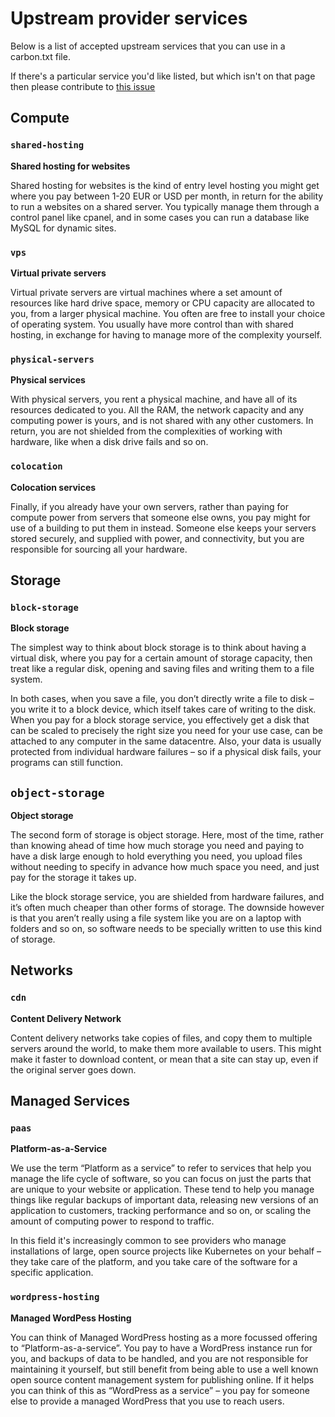 # Upstream provider services

Below is a list of accepted upstream services that you can use in a carbon.txt file.

If there's a particular service you'd like listed, but which isn't on that page then please contribute to [this issue](https://github.com/thegreenwebfoundation/carbon.txt/issues/16)

## Compute

### `shared-hosting`

**Shared hosting for websites**

Shared hosting for websites is the kind of entry level hosting you might get where you pay between 1-20 EUR or USD per month, in return for the ability to run a websites on a shared server. You typically manage them through a control panel like cpanel, and in some cases you can run a database like MySQL for dynamic sites.

### `vps`

**Virtual private servers**

Virtual private servers are virtual machines where a set amount of resources like hard drive space, memory or CPU capacity are allocated to you, from a larger physical machine. You often are free to install your choice of operating system. You usually have more control than with shared hosting, in exchange for having to manage more of the complexity yourself.

### `physical-servers`

**Physical services**

With physical servers, you rent a physical machine, and have all of its resources dedicated to you. All the RAM, the network capacity and any computing power is yours, and is not shared with any other customers. In return, you are not shielded from the complexities of working with hardware, like when a disk drive fails and so on.

### `colocation`

**Colocation services**

Finally, if you already have your own servers, rather than paying for compute power from servers that someone else owns, you pay might for use of a building to put them in instead. Someone else keeps your servers stored securely, and supplied with power, and connectivity, but you are responsible for sourcing all your hardware.

## Storage

### `block-storage`

**Block storage**

The simplest way to think about block storage is to think about having a virtual disk, where you pay for a certain amount of storage capacity, then treat like a regular disk, opening and saving files and writing them to a file system.

In both cases, when you save a file, you don’t directly write a file to disk – you write it to a block device, which itself takes care of writing to the disk. When you pay for a block storage service, you effectively get a disk that can be scaled to precisely the right size you need for your use case, can be attached to any computer in the same datacentre. Also, your data is usually protected from individual hardware failures – so if a physical disk fails, your programs can still function.

## `object-storage`

**Object storage**

The second form of storage is object storage. Here, most of the time, rather than knowing ahead of time how much storage you need and paying to have a disk large enough to hold everything you need, you upload files without needing to specify in advance how much space you need, and just pay for the storage it takes up.

Like the block storage service, you are shielded from hardware failures, and it’s often much cheaper than other forms of storage. The downside however is that you aren’t really using a file system like you are on a laptop with folders and so on, so software needs to be specially written to use this kind of storage.

## Networks

### `cdn`

**Content Delivery Network**

Content delivery networks take copies of files, and copy them to multiple servers around the world, to make them more available to users. This might make it faster to download content, or mean that a site can stay up, even if the original server goes down.

## Managed Services

### `paas`

**Platform-as-a-Service**

We use the term “Platform as a service” to refer to services that help you manage the life cycle of software, so you can focus on just the parts that are unique to your website or application. These tend to help you manage things like regular backups of important data, releasing new versions of an application to customers, tracking performance and so on, or scaling the amount of computing power to respond to traffic.

In this field it's increasingly common to see providers who manage installations of large, open source projects like Kubernetes on your behalf – they take care of the platform, and you take care of the software for a specific application.

### `wordpress-hosting`

**Managed WordPess Hosting**

You can think of Managed WordPress hosting as a more focussed offering to “Platform-as-a-service”. You pay to have a WordPress instance run for you, and backups of data to be handled, and you are not responsible for maintaining it yourself, but still benefit from being able to use a well known open source content management system for publishing online. If it helps you can think of this as “WordPress as a service” – you pay for someone else to provide a managed WordPress that you use to reach users.
